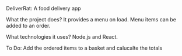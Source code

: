 DeliverRat: A food delivery app

What the project does?
It provides a menu on load. Menu items can be added to an order.

What technologies it uses?
Node.js and React.

To Do:
Add the ordered items to a basket and calucalte the totals
